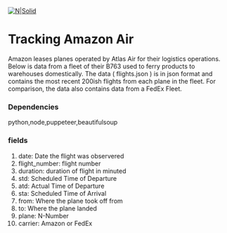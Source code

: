 [![N|Solid](https://i.kinja-img.com/gawker-media/image/upload/s--t_24nofE--/c_scale,dpr_2.0,f_auto,fl_progressive,q_80,w_1600/mxg3jhonqceujvem9mgy.jpg)]()
# Tracking Amazon Air
Amazon leases planes operated by Atlas Air for their logistics operations.  Below is data from a fleet of their B763 used to ferry products to warehouses domestically.  The data ( flights.json ) is in json format and contains the most recent 200ish flights from each plane in the fleet. For comparison, the data also contains data from a FedEx Fleet. 

### Dependencies 
python,node,puppeteer,beautifulsoup
### fields
 1. date: Date the flight was observered
 2. flight_number: flight number
 3. duration: duration of flight in minuted
 4. std: Scheduled Time of Departure
 5. atd: Actual Time of Departure	
 6. sta: Scheduled Time of Arrival
 7. from: Where the plane took off from
 8. to: Where the plane landed
 9. plane: N-Number
 10. carrier: Amazon or FedEx
 


